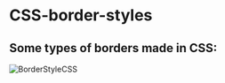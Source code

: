 # CSS-border-styles

Some types of borders made in CSS:
 -----------------------------------------
 
 
 ![BorderStyleCSS](https://user-images.githubusercontent.com/62002116/109879923-0bfb1200-7c55-11eb-99c8-1f58c510213a.png)



